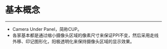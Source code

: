 # 基本概念
---
- Camera Under Panel，简称CUP。
- 各家基本都是通过缩小摄像头区域的像素尺寸来保证PPI不变，然后采用走线外移、印记图形化，阳极透明化来保持摄像头区域的显示效果。
